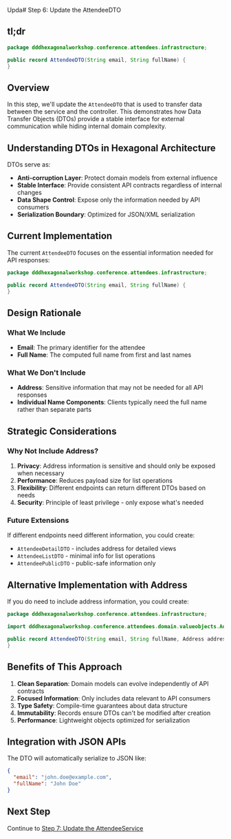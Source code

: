 Upda# Step 6: Update the AttendeeDTO

## tl;dr

```java
package dddhexagonalworkshop.conference.attendees.infrastructure;

public record AttendeeDTO(String email, String fullName) {
}
```

## Overview

In this step, we'll update the `AttendeeDTO` that is used to transfer data between the service and the controller. This demonstrates how Data Transfer Objects (DTOs) provide a stable interface for external communication while hiding internal domain complexity.

## Understanding DTOs in Hexagonal Architecture

DTOs serve as:

- **Anti-corruption Layer**: Protect domain models from external influence
- **Stable Interface**: Provide consistent API contracts regardless of internal changes
- **Data Shape Control**: Expose only the information needed by API consumers
- **Serialization Boundary**: Optimized for JSON/XML serialization

## Current Implementation

The current `AttendeeDTO` focuses on the essential information needed for API responses:

```java
package dddhexagonalworkshop.conference.attendees.infrastructure;

public record AttendeeDTO(String email, String fullName) {
}
```

## Design Rationale

### What We Include

- **Email**: The primary identifier for the attendee
- **Full Name**: The computed full name from first and last names

### What We Don't Include

- **Address**: Sensitive information that may not be needed for all API responses
- **Individual Name Components**: Clients typically need the full name rather than separate parts

## Strategic Considerations

### Why Not Include Address?

1. **Privacy**: Address information is sensitive and should only be exposed when necessary
2. **Performance**: Reduces payload size for list operations
3. **Flexibility**: Different endpoints can return different DTOs based on needs
4. **Security**: Principle of least privilege - only expose what's needed

### Future Extensions

If different endpoints need different information, you could create:

- `AttendeeDetailDTO` - includes address for detailed views
- `AttendeeListDTO` - minimal info for list operations
- `AttendeePublicDTO` - public-safe information only

## Alternative Implementation with Address

If you do need to include address information, you could create:

```java
package dddhexagonalworkshop.conference.attendees.infrastructure;

import dddhexagonalworkshop.conference.attendees.domain.valueobjects.Address;

public record AttendeeDTO(String email, String fullName, Address address) {
}
```

## Benefits of This Approach

1. **Clean Separation**: Domain models can evolve independently of API contracts
2. **Focused Information**: Only includes data relevant to API consumers
3. **Type Safety**: Compile-time guarantees about data structure
4. **Immutability**: Records ensure DTOs can't be modified after creation
5. **Performance**: Lightweight objects optimized for serialization

## Integration with JSON APIs

The DTO will automatically serialize to JSON like:

```json
{
  "email": "john.doe@example.com",
  "fullName": "John Doe"
}
```

## Next Step

Continue to [Step 7: Update the AttendeeService](07-Update-the-DTO.md)
